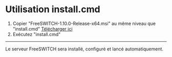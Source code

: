 # Utilisation install.cmd
1. Copier "FreeSWITCH-1.10.0-Release-x64.msi" au même niveau que "install.cmd"
   [Télécharger ici](https://files.freeswitch.org/windows/installer/x64/FreeSWITCH-1.10.0-Release-x64.msi)
2. Exécutez "install.cmd"

***

Le serveur FreeSWITCH sera installé, configuré et lancé automatiquement.
